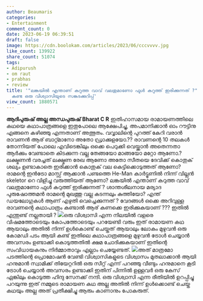 ```yaml
---
author: Beaumaris
categories:
- Entertainment
comment_count: 0
date: 2023-06-19 06:39:51
draft: false
image: https://cdn.boolokam.com/articles/2023/06/cccvvvv.jpg
like_count: 139922
share_count: 51074
tags:
- Adipurush
- om raut
- prabhas
- review
title: '"ലങ്കയിൽ എന്താണ് കറുത്ത വാവ് വലതുമാണോ ഫുൾ കറുത്ത് ഇരിക്കുന്നത് ?", ആദിപുരുഷ്
  കണ്ട ഒരു വിശ്വാസിയുടെ സങ്കടക്കുറിപ്പ്'
view_count: 1880571
---
```


**ആദിപുരുഷ് അല്ല അന്ധപുരുഷ്** **Bharat C R** ഇതിഹാസമായ രാമായണത്തിലെ കഥയെ കഥാപാത്രങ്ങളെ ഇതുപോലെ ആക്ഷേപിച്ചു, അപമാനിക്കാൻ ഓം റൗട്ടിനു എങ്ങനെ കഴിഞ്ഞു എന്നതാണ് അത്ഭുതം. വവ്വാലിന്റെ പുറത്ത് കേറി വരാൻ രാവണൻ ആര് ബാറ്റ്മാനോ അതോ ഡ്രാക്കുളയോ.?? രാവണന്റെ 10 തലകൾ തോന്നിയത് പോലെ എവിടെങ്കിലും ഒക്കെ പെറുക്കി വെയ്ക്കാൻ അതെന്നതാ ആർക്കും വേണ്ടാതെ കിടക്കുന്ന വല്ല തേങ്ങയോ മാങ്ങയോ മറ്റോ ആണോ.? ലക്ഷ്മണൻ വരച്ചത് ലക്ഷ്മണ രേഖ ആണോ അതോ സീതയെ ദേവിക്ക് കൊതുക് ശല്യം ഉണ്ടാകാതെ ഇരിക്കാൻ കൊതുക് വല കെട്ടിക്കൊടുത്തത് ആണോ? [](https://cdn.boolokam.com/articles/2023/06/dqddffff-1.jpg)രാമന്റെ ഇൻട്രോ മാസ്സ് ആക്കാൻ പണ്ടത്തെ He-Man കാർട്ടൂണിൽ നിന്ന് വില്ലൻ skeletor റെ വിളിച്ചു വരുത്തിയത് ആണോ? ലങ്കയിൽ എന്താണ് കറുത്ത വാവ് വലതുമാണോ ഫുൾ കറുത്ത് ഇരിക്കുന്നത് ? ശാന്തശീലനായ മര്യാദ പുരുഷോത്തമൻ രാമന്റെ മുഖത്തു വല്ല കടന്നലും കുത്തിയോ? എന്ത് ഡയലോഗുകൾ ആണ് എഴുതി വെച്ചെക്കുന്നത് ? വേദങ്ങൾ ഒക്കെ അറിവുള്ള രാവണന്റെ കഥാപാത്രം കണ്ടാൽ ആര് കണക്കെ ഇരിക്കുകയാണ് ??? ഇതിൽ എന്തുണ്ട് നല്ലതായി ? [![](https://cdn.boolokam.com/articles/2023/06/cccvvvv.jpg)](https://cdn.boolokam.com/articles/2023/06/cccvvvv.jpg)ഒരു വിശ്വാസി എന്ന നിലയിൽ വളരെ വിഷമത്തോടെയും കോപത്തോടെയും പറയേണ്ടി വരും ഇത് രാമായണ കഥ ആയാലും അതിൽ നിന്ന് ഉൾകൊണ്ട് ചെയ്തത് ആയാലും ലോകം മുഴുവൻ ഒരു കോമഡി പടം ആയി കണ്ട് ഇതിലെ കഥാപാത്രങ്ങളെ മുഴുവൻ ട്രോൾ ചെയ്യാൻ അവസരം ഉണ്ടാക്കി കൊടുത്തതിൽ ക്ഷമ ചോദിക്കുകയാണ് ഇതിന്റെ സംവിധായകനും നിർമ്മാതാവും എല്ലാം ചെയ്യേണ്ടത്. [![](https://cdn.boolokam.com/articles/2023/06/33t3t.jpg)](https://cdn.boolokam.com/articles/2023/06/33t3t.jpg)അത് മാത്രമോ പടത്തിന്റെ പ്രൊമോഷൻ വേണ്ടി വിശ്വാസികളുടെ വിശ്വാസം മുതലാക്കാൻ ആയി ഹനുമാൻ സ്വാമിക്ക് തിയേറ്ററിൽ ഒരു സീറ്റ്‌ എന്ന് പറഞ്ഞു വീണ്ടും ഹനുമാനെ കൂടി ട്രോൾ ചെയ്യാൻ അവസരം ഉണ്ടാക്കി ഇതിന് പിന്നിൽ ഉള്ളവർ ഒരു കേസ് ഏങ്കിലും കൊടുത്ത ഹിന്ദു സേനക്ക് നന്ദി. ഒരു വിശ്വാസി എന്ന രീതിയിൽ ഉറപ്പിച്ചു പറയുന്നു ഇത് നമ്മുടെ രാമായണ കഥ അല്ല അതിൽ നിന്ന് ഉൾക്കൊണ്ട്‌ ചെയ്ത കഥയും അല്ല അത്‌ പ്രതീക്ഷിച്ചു ആരും കാണാനും പോകരുത്.